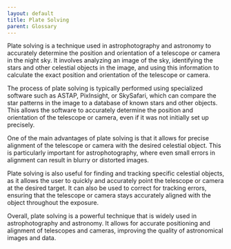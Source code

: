 ```yaml
---
layout: default
title: Plate Solving
parent: Glossary
---
```

Plate solving is a technique used in astrophotography and astronomy to accurately determine the position and orientation of a telescope or camera in the night sky. It involves analyzing an image of the sky, identifying the stars and other celestial objects in the image, and using this information to calculate the exact position and orientation of the telescope or camera.

The process of plate solving is typically performed using specialized software such as ASTAP, PixInsight, or SkySafari, which can compare the star patterns in the image to a database of known stars and other objects. This allows the software to accurately determine the position and orientation of the telescope or camera, even if it was not initially set up precisely.

One of the main advantages of plate solving is that it allows for precise alignment of the telescope or camera with the desired celestial object. This is particularly important for astrophotography, where even small errors in alignment can result in blurry or distorted images.

Plate solving is also useful for finding and tracking specific celestial objects, as it allows the user to quickly and accurately point the telescope or camera at the desired target. It can also be used to correct for tracking errors, ensuring that the telescope or camera stays accurately aligned with the object throughout the exposure.

Overall, plate solving is a powerful technique that is widely used in astrophotography and astronomy. It allows for accurate positioning and alignment of telescopes and cameras, improving the quality of astronomical images and data.
